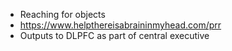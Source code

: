 - Reaching for objects
- https://www.helpthereisabraininmyhead.com/prr
- Outputs to DLPFC as part of central executive